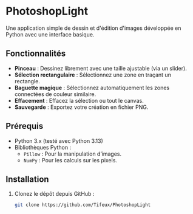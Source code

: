 # PhotoshopLight

Une application simple de dessin et d'édition d'images développée en Python avec une interface basique. 

## Fonctionnalités

- **Pinceau** : Dessinez librement avec une taille ajustable (via un slider).
- **Sélection rectangulaire** : Sélectionnez une zone en traçant un rectangle.
- **Baguette magique** : Sélectionnez automatiquement les zones connectées de couleur similaire.
- **Effacement** : Effacez la sélection ou tout le canvas.
- **Sauvegarde** : Exportez votre création en fichier PNG.

## Prérequis

- Python 3.x (testé avec Python 3.13)
- Bibliothèques Python :
  - `Pillow` : Pour la manipulation d’images.
  - `NumPy` : Pour les calculs sur les pixels.

## Installation

1. Clonez le dépôt depuis GitHub :
   ```bash
   git clone https://github.com/Tifeux/PhotoshopLight
